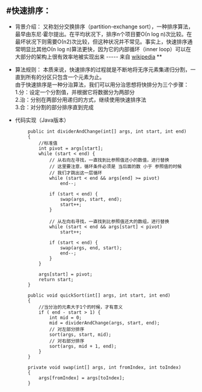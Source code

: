 
#快速排序：
---
* 背景介绍： 又称划分交换排序（partition-exchange sort），一种排序算法，最早由东尼·霍尔提出。在平均状况下，排序n个项目要Ο(n log n)次比较。在最坏状况下则需要Ο(n2)次比较，但这种状况并不常见。事实上，快速排序通常明显比其他Ο(n log n)算法更快，因为它的内部循环（inner loop）可以在大部分的架构上很有效率地被实现出来 ----- 来自 [wikipedia](https://zh.wikipedia.org/wiki/%E5%86%92%E6%B3%A1%E6%8E%92%E5%BA%8F)  **
* 算法规则： 本质来说，快速排序的过程就是不断地将无序元素集递归分割，一直到所有的分区只包含一个元素为止。 <br> 由于快速排序是一种分治算法，我们可以用分治思想将快排分为三个步骤：<br> 1.分：设定一个分割值，并根据它将数据分为两部分<br> 2.治：分别在两部分用递归的方式，继续使用快速排序法 <br> 3.合：对分割的部分排序直到完成 

* 代码实现（Java版本）
```
        public int dividerAndChange(int[] args, int start, int end) 
        {   
            //标准值
        	int pivot = args[start];
    		while (start < end) {
    			// 从右向左寻找，一直找到比参照值还小的数值，进行替换
    			// 这里要注意，循环条件必须是 当后面的数 小于 参照值的时候
    			// 我们才跳出这一层循环
    			while (start < end && args[end] >= pivot)
    				end--;
    
    			if (start < end) {
    				swap(args, start, end);
    				start++;
    			}
    
    			// 从左向右寻找，一直找到比参照值还大的数组，进行替换
    			while (start < end && args[start] < pivot)
    				start++;
    
    			if (start < end) {
    				swap(args, end, start);
    				end--;
    			}
    		}
    
    		args[start] = pivot;
    		return start;
    	}

    	public void quickSort(int[] args, int start, int end) 
        {
    		//当分治的元素大于1个的时候，才有意义
    		if ( end - start > 1) {
                int mid = 0;
    			mid = dividerAndChange(args, start, end);
    			// 对左部分排序
    			sort(args, start, mid);
    			// 对右部分排序
    			sort(args, mid + 1, end);
    		}
    	}

    	private void swap(int[] args, int fromIndex, int toIndex) 
        {
    		args[fromIndex] = args[toIndex];
    	}
```
